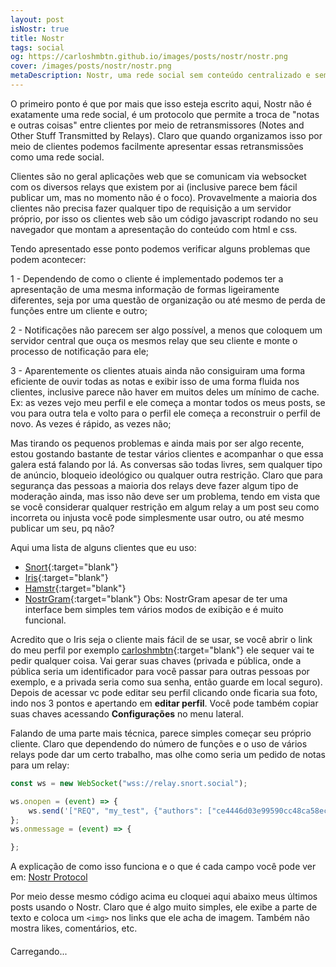 ```yaml
---
layout: post
isNostr: true
title: Nostr
tags: social
og: https://carloshmbtn.github.io/images/posts/nostr/nostr.png
cover: /images/posts/nostr/nostr.png
metaDescription: Nostr, uma rede social sem conteúdo centralizado e sem moderação por parte de uma empresa específica
---
```


O primeiro ponto é que por mais que isso esteja escrito aqui, Nostr não é exatamente uma rede social, é um protocolo que permite a troca de "notas e outras coisas" entre clientes por meio de retransmissores (Notes and Other Stuff Transmitted by Relays). Claro que quando organizamos isso por meio de clientes podemos facilmente apresentar essas retransmissões como uma rede social.

Clientes são no geral aplicações web que se comunicam via websocket com os diversos relays que existem por ai (inclusive parece bem fácil publicar um, mas no momento não é o foco). Provavelmente a maioria dos clientes não precisa fazer qualquer tipo de requisição a um servidor próprio, por isso os clientes web são um código javascript rodando no seu navegador que montam a apresentação do conteúdo com html e css.

Tendo apresentado esse ponto podemos verificar alguns problemas que podem acontecer: 

1 - Dependendo de como o cliente é implementado podemos ter a apresentação de uma mesma informação de formas ligeiramente diferentes, seja por uma questão de organização ou até mesmo de perda de funções entre um cliente e outro;

2 - Notificações não parecem ser algo possível, a menos que coloquem um servidor central que ouça os mesmos relay que seu cliente e monte o processo de notificação para ele; 

3 - Aparentemente os clientes atuais ainda não consiguiram uma forma eficiente de ouvir todas as notas e exibir isso de uma forma fluida nos clientes, inclusive parece não haver em muitos deles um mínimo de cache. Ex: as vezes vejo meu perfil e ele começa a montar todos os meus posts, se vou para outra tela e volto para o perfil ele começa a reconstruir o perfil de novo. As vezes é rápido, as vezes não;

Mas tirando os pequenos problemas e ainda mais por ser algo recente, estou gostando bastante de testar vários clientes e acompanhar o que essa galera está falando por lá. As conversas são todas livres, sem qualquer tipo de anúncio, bloqueio ideológico ou qualquer outra restrição. Claro que para segurança das pessoas a maioria dos relays deve fazer algum tipo de moderação ainda, mas isso não deve ser um problema, tendo em vista que se você considerar qualquer restrição em algum relay a um post seu como incorreta ou injusta você pode simplesmente usar outro, ou até mesmo publicar um seu, pq não? 

Aqui uma lista de alguns clientes que eu uso:

* [Snort](https://snort.social "cliente snort"){:target="blank"}
* [Iris](https://iris.to "cliente iris"){:target="blank"}
* [Hamstr](https://hamstr.to "cliente hamstr"){:target="blank"}
* [NostrGram](https://nostrgram.co "cliente NostrGram"){:target="blank"}
Obs: NostrGram apesar de ter uma interface bem simples tem vários modos de exibição e é muito funcional.

Acredito que o Iris seja o cliente mais fácil de se usar, se você abrir o link do meu perfil por exemplo [carloshmbtn](https://iris.to/carloshmbtn@carloshmbtn.github.io "meu perfil no Iris"){:target="blank"} ele sequer vai te pedir qualquer coisa. Vai gerar suas chaves (privada e pública, onde a pública seria um identificador para você passar para outras pessoas por exemplo, e a privada seria como sua senha, então guarde em local seguro). Depois de acessar vc pode editar seu perfil clicando onde ficaria sua foto, indo nos 3 pontos e apertando em **editar perfil**. Você pode também copiar suas chaves acessando **Configurações** no menu lateral.

Falando de uma parte mais técnica, parece simples começar seu próprio cliente. Claro que dependendo do número de funções e o uso de vários relays pode dar um certo trabalho, mas olhe como seria um pedido de notas para um relay: 

```js
const ws = new WebSocket("wss://relay.snort.social");

ws.onopen = (event) => {
    ws.send('["REQ", "my_test", {"authors": ["ce4446d03e99590cc48ca58ecbbf476f161927cd28b96d7459466f420581579e"]}]');
};
ws.onmessage = (event) => {

};
```

A explicação de como isso funciona e o que é cada campo você pode ver em: 
[Nostr Protocol](https://github.com/nostr-protocol/nips/blob/master/01.md "página do nostr protocol no github")

Por meio desse mesmo código acima eu cloquei aqui abaixo meus últimos posts usando o Nostr. Claro que é algo muito simples, ele exibe a parte de texto e coloca um `<img>` nos links que ele acha de imagem. Também não mostra likes, comentários, etc. 

<div style="margin-top: 20px;" id="test">Carregando...</div>
